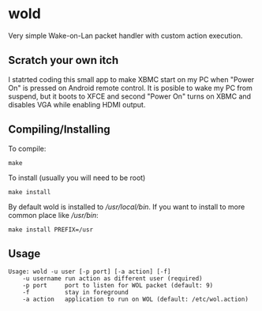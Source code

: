 wold
====

Very simple Wake-on-Lan packet handler with custom action execution.

## Scratch your own itch
I statrted coding this small app to make XBMC start on my PC when "Power On" is pressed on Android remote control.
It is posible to wake my PC from suspend, but it boots to XFCE and second "Power On" turns on XBMC and disables VGA
while enabling HDMI output.

## Compiling/Installing
To compile:

`make`

To install (usually you will need to be root)

`make install`

By default wold is installed to */usr/local/bin*.
If you want to install to more common place like */usr/bin*:

`make install PREFIX=/usr`

## Usage
```
Usage: wold -u user [-p port] [-a action] [-f]
	-u username	run action as different user (required)
	-p port		port to listen for WOL packet (default: 9)
	-f			stay in foreground
	-a action	application to run on WOL (default: /etc/wol.action)
```
